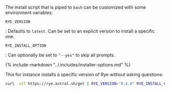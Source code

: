 The install script that is piped to `bash` can be customized with some environment
variables:

`RYE_VERSION`

:   Defaults to `latest`.  Can be set to an explicit version to install a specific one.

`RYE_INSTALL_OPTION`

:   Can optionally be set to `"--yes"` to skip all prompts.

{% include-markdown "../.includes/installer-options.md" %}

This for instance installs a specific version of Rye without asking questions:

```bash
curl -sSf https://rye.astral.sh/get | RYE_VERSION="0.4.0" RYE_INSTALL_OPTION="--yes" bash
```